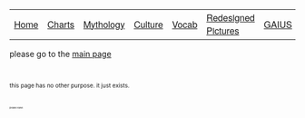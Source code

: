 

<table style="font-family: Helvetica Neue, Helvetica, Arial, sans-serif;" id="PageGuide">
		<tr>
			<td><a href="hello.html">Home</a></td>		
			<td><a href="charts.html">Charts</a></td>		
      <td><a href="mythology.html">Mythology</a></td>		
      <td><a href="culture.html">Culture</a></td>
      <td><a href="vocab.html">Vocab</a></td>
      <td><a href="pictures.html">Redesigned Pictures</a></td>
			<td><a href="gaius.html">GAIUS</a></td>
		</tr>
	</table>
<p>please go to the <a href="hello.html">main page</a></p>

<br>

<p style="font-size: 10px">this page has no other purpose. it just exists.</p>

<br>

<p style="font-size: 4px">please leave</p>

